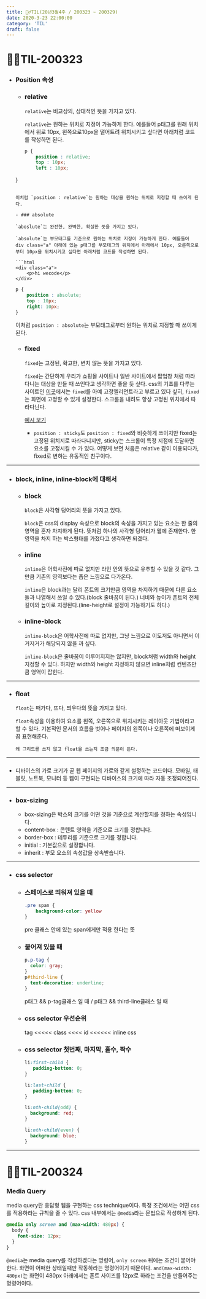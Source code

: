 ```yaml
---
title: 🏃‍♂️TIL(20년3월4주 / 200323 ~ 200329)
date: 2020-3-23 22:00:00
category: 'TIL'
draft: false
---
```


# 🏃‍♂️TIL-200323

- ### Position 속성

  - ### relative

    `relative`는 비교상의, 상대적인 뜻을 가지고 있다.

    `relative`는 원하는 위치로 지정이 가능하게 한다. 예를들어 p태그를 원래 위치에서 위로 10px, 왼쪽으로10px을 떨어트려 위치시키고 싶다면 아래처럼 코드를 작성하면 된다.
  
    ```css
    p {
    	position : relative;
    	top : 10px;
    	left : 10px;
  }
    ```

    이처럼 `position : relative`는 원하는 대상을 원하는 위치로 지정할 때 쓰이게 된다.

  - ### absolute

    `aboslute`는 완전한, 완벽한, 확실한 뜻을 가지고 있다.

    `absolute`는 부모태그를 기준으로 원하는 위치로 지정이 가능하게 한다. 예를들어 div class="a" 아래에 있는 p태그를 부모태그의 위치에서 아래에서 10px, 오른쪽으로부터 10px을 위치시키고 싶다면 아래처럼 코드를 작성하면 된다.
  
    ```html
    <div class="a">
    	<p>hi wecode</p>
  </div>
    ```
  
    ```css
    p {
    	position : absolute;
    	top : 10px;
    	right: 10px;
  }
    ```

    이처럼 `position : absolute`는 부모태그로부터 원하는 위치로 지정할 때 쓰이게 된다.

  - ### fixed

    `fixed`는 고정된, 확고한, 변치 않는 뜻을 가지고 있다.

    `fixed`는 간단하게 우리가 쇼핑몰 사이트나 일반 사이트에서 팝업창 처럼 따라다니는 대상을 만들 때 쓰인다고 생각하면 좋을 듯 싶다. css의 기초를 다루는 사이트인 [이곳](http://ko.learnlayout.com/position.html)에서는 `fixed`를 아예 고정엘리먼트라고 부르고 있다 싶히, `fixed`는 화면에 고정할 수 있게 설정한다. 스크롤을 내려도 항상 고정된 위치에서 따라다닌다.

    [예시 보기](https://jsfiddle.net/daehwan/xk0od1av/28/)
  
    - `position : sticky`도 `position : fixed`와 비슷하게 쓰이지만 fixed는 고정된 위치지로 따라다니지만, sticky는 스크롤이 특정 지점에 도달하면 요소를 고정시킬 수 가 있다. 어떻게 보면 처음은 relative 같이 이용되다가, fixed로 변하는 유동적인 친구이다.

---

- ### block, inline, inline-block에 대해서

  - ### block

    `block`은 사각형 덩어리의 뜻을 가지고 있다.
    
    `block`은 css의 display 속성으로 block의 속성을 가지고 있는 요소는 한 줄의 영역을 혼자 차지하게 된다. 뜻처럼 하나의 사각형 덩어리가 웹에 존재한다. 한 영역을 차지 하는 박스형태를 가졌다고 생각하면 되겠다.
    
  - ### inline
  
    `inline`은 어학사전에 따로 없지만 라인 안의 뜻으로 유추할 수 있을 것 같다. 그만큼 기존의 영역보다는 좁은 느낌으로 다가온다.
  
    `inline`은 block과는 달리 폰트의 크기만큼 영역을 차지하기 때문에 다른 요소들과 나열해서 쓰일 수 있다.(block 줄바꿈이 된다.) 너비와 높이가 폰트의 전체 길이와 높이로 지정된다.(line-height로 설정이 가능하기도 하다.)
  
  - ### inline-block
  
    `inline-block`은 어학사전에 따로 없지만, 그냥 느낌으로 이도저도 아니면서 이거저거가 해당되지 않을 까 싶다.
  
    `inline-block`은 줄바꿈이 이루어지지는 않지만, block처럼 width와 height 지정할 수 있다. 하지만 width와 height 지정하지 않으면 inline처럼 컨텐츠만큼 영역이 잡힌다.

---

- ### float

  `float`는 떠가다, 뜨다, 띄우다의 뜻을 가지고 있다.

  `float`속성을 이용하여 요소를 왼쪽, 오른쪽으로 위치시키는 레이아웃 기법이라고 할 수 있다. 기본적인 문서의 흐름을 벗어나 페이지의 왼쪽이나 오른쪽에 떠보이게끔 표현해준다. 

  `왜 그리드를 쓰지 않고 float을 쓰는지 조금 의문이 든다.`

---

- ### <meta name="viewport" content="width=deviec-width">

  디바이스의 가로 크기가 곧 웹 페이지의 가로와 같게 설정하는 코드이다. 모바일, 태블릿, 노트북, 모니터 등 웹이 구현되는 디바이스의 크기에 따라 자동 조정되어진다.

---

- ### box-sizing

  - box-sizing은 박스의 크기를 어떤 것을 기준으로 계산할지를 정하는 속성입니다.
  - content-box : 콘텐트 영역을 기준으로 크기를 정합니다.
  - border-box : 테두리를 기준으로 크기를 정합니다.
  - initial : 기본값으로 설정합니다.
  - inherit : 부모 요소의 속성값을 상속받습니다.

---

- ### css selector

  - ### 스페이스로 띄워져 있을 때 

    ```css
    .pre span {
    	background-color: yellow
    }
    ```

    pre 클래스 안에 있는 span에게만 적용 한다는 뜻

  - ### 붙어져 있을 때

    ```css
    p.p-tag {
      color: gray;
    }
    p#third-line {
      text-decoration: underline;
    }
    ```

    p태그 && p-tag클래스 일 때 / p태그 && third-line클래스 일 때

  - ### css selector 우선순위

    tag <<<<< class <<<< id <<<<<< inline css

  - ### css selector 첫번째, 마지막, 홀수, 짝수

    ```css
    li:first-child {
       padding-bottom: 0;
    }
    
    li:last-child {
       padding-bottom: 0;
    }
    
    li:nth-child(odd) {
      background: red;
    }
    
    li:nth-child(even) {
      background: blue;
    }
    ```

---

# 🏃‍♂️TIL-200324

### Media Query

media query란 응답형 웹을 구현하는 css technique이다. 특정 조건에서는 어떤 css를 적용하라는 규칙을 줄 수 있다. css 내부에서는 `@media`라는 문법으로 작성하게 된다.

```css
@media only screen and (max-width: 480px) {  
  body {  
    font-size: 12px;  
  } 
}
```

`@media`는 media query를 작성하겠다는 명령어, `only screen` 뒤에는 조건이 붙어야 한다. 화면이 어떠한 상태일때만 작동하라는 명령어이기 때문이다. `and(max-width: 480px)`는 화면이 480px 아래에서는 폰트 사이즈를 12px로 하라는 조건을 만들어주는 명령어이다.

---

